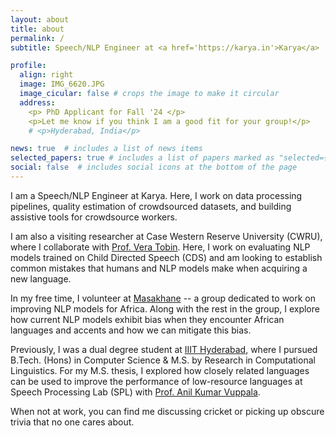 ```yaml
---
layout: about
title: about
permalink: /
subtitle: Speech/NLP Engineer at <a href='https://karya.in'>Karya</a>

profile:
  align: right
  image: IMG_6620.JPG
  image_cicular: false # crops the image to make it circular
  address:
    <p> PhD Applicant for Fall '24 </p>
    <p>Let me know if you think I am a good fit for your group!</p>
    # <p>Hyderabad, India</p>

news: true  # includes a list of news items
selected_papers: true # includes a list of papers marked as "selected={true}"
social: false  # includes social icons at the bottom of the page
---
```


<!-- Write your biography here. Tell the world about yourself. Link to your favorite [subreddit](http://reddit.com). You can put a picture in, too. The code is already in, just name your picture `prof_pic.jpg` and put it in the `img/` folder.

Put your address / P.O. box / other info right below your picture. You can also disable any these elements by editing `profile` property of the YAML header of your `_pages/about.md`. Edit `_bibliography/papers.bib` and Jekyll will render your [publications page](/al-folio/publications/) automatically.

Link to your social media connections, too. This theme is set up to use [Font Awesome icons](http://fortawesome.github.io/Font-Awesome/) and [Academicons](https://jpswalsh.github.io/academicons/), like the ones below. Add your Facebook, Twitter, LinkedIn, Google Scholar, or just disable all of them. -->

I am a Speech/NLP Engineer at Karya. Here, I work on data processing pipelines, quality estimation of crowdsourced datasets, and building assistive tools for crowdsource workers.

I am also a visiting researcher at Case Western Reserve University (CWRU), where I collaborate with [Prof. Vera Tobin](https://veratobin.org). Here, I work on evaluating NLP models trained on Child Directed Speech (CDS) and am looking to establish common mistakes that humans and NLP models make when acquiring a new language.

In my free time, I volunteer at [Masakhane](https://www.masakhane.io) -- a group dedicated to work on improving NLP models for Africa. Along with the rest in the group, I explore how current NLP models exhibit bias when they encounter African languages and accents and how we can mitigate this bias.

Previously, I was a dual degree student at [IIIT Hyderabad](https://www.iiit.ac.in), where I pursued B.Tech. (Hons) in Computer Science & M.S. by Research in Computational Linguistics. For my M.S. thesis, I explored how closely related languages can be used to improve the performance of low-resource languages at Speech Processing Lab (SPL) with [Prof. Anil Kumar Vuppala](https://www.iiit.ac.in/people/faculty/anilvuppala/).

<!-- I am a 5th year dual degree student at [IIIT Hyderabad](https://www.iiit.ac.in) pursuing a B.Tech (Hons) in Computer Science & M.S. by Research in Computational Linguistics. I will be (hope to!) graduating in July.

Broadly, I am interested in Natural Language Processing (NLP) and Machine Learning. More specifically, I am interested in low-resource NLP. As part of my Masters, I am exploring how closely related languages can be used to improve the performance of low-resource languages at Speech Processing Lab (SPL) under the guidance of [Prof. Anil Kumar Vuppala](https://www.iiit.ac.in/people/faculty/anilvuppala/). -->

When not at work, you can find me discussing cricket or picking up obscure trivia that no one cares about.

